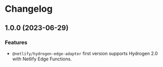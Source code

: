 # Changelog

## 1.0.0 (2023-06-29)

### Features

* `@netlify/hydrogen-edge-adapter` first version supports Hydrogen 2.0 with Netlify Edge Functions.